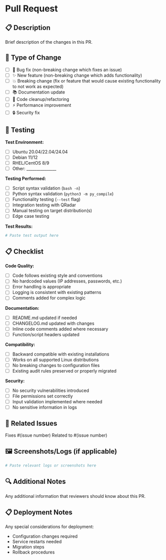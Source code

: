 # Pull Request

## 📋 Description

Brief description of the changes in this PR.

## 🔄 Type of Change

- [ ] 🐛 Bug fix (non-breaking change which fixes an issue)
- [ ] ✨ New feature (non-breaking change which adds functionality)
- [ ] 💥 Breaking change (fix or feature that would cause existing functionality to not work as expected)
- [ ] 📚 Documentation update
- [ ] 🧹 Code cleanup/refactoring
- [ ] ⚡ Performance improvement
- [ ] 🔒 Security fix

## 🧪 Testing

**Test Environment:**
- [ ] Ubuntu 20.04/22.04/24.04
- [ ] Debian 11/12
- [ ] RHEL/CentOS 8/9
- [ ] Other: _______________

**Testing Performed:**
- [ ] Script syntax validation (`bash -n`)
- [ ] Python syntax validation (`python3 -m py_compile`)
- [ ] Functionality testing (`--test` flag)
- [ ] Integration testing with QRadar
- [ ] Manual testing on target distribution(s)
- [ ] Edge case testing

**Test Results:**
```bash
# Paste test output here
```

## 📋 Checklist

**Code Quality:**
- [ ] Code follows existing style and conventions
- [ ] No hardcoded values (IP addresses, passwords, etc.)
- [ ] Error handling is appropriate
- [ ] Logging is consistent with existing patterns
- [ ] Comments added for complex logic

**Documentation:**
- [ ] README.md updated if needed
- [ ] CHANGELOG.md updated with changes
- [ ] Inline code comments added where necessary
- [ ] Function/script headers updated

**Compatibility:**
- [ ] Backward compatible with existing installations
- [ ] Works on all supported Linux distributions
- [ ] No breaking changes to configuration files
- [ ] Existing audit rules preserved or properly migrated

**Security:**
- [ ] No security vulnerabilities introduced
- [ ] File permissions set correctly
- [ ] Input validation implemented where needed
- [ ] No sensitive information in logs

## 🔄 Related Issues

Fixes #(issue number)
Related to #(issue number)

## 🖼️ Screenshots/Logs (if applicable)

```bash
# Paste relevant logs or screenshots here
```

## 🔍 Additional Notes

Any additional information that reviewers should know about this PR.

## 📋 Deployment Notes

Any special considerations for deployment:
- Configuration changes required
- Service restarts needed
- Migration steps
- Rollback procedures